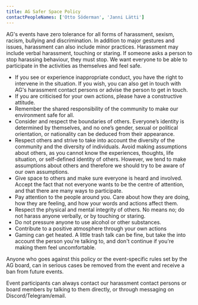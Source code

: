 ```yaml
---
title: AG Safer Space Policy
contactPeopleNames: ['Otto Söderman', 'Janni Lätti']
---
```


AG's events have zero tolerance for all forms of harassment, sexism, racism, bullying and
discrimination. In addition to major gestures and issues, harassment can also include minor
practices. Harassment may include verbal harassment, touching or staring. If someone asks a
person to stop harassing behaviour, they must stop. We want everyone to be able to participate in
the activities as themselves and feel safe.

- If you see or experience inappropriate conduct, you have the right to intervene in the
  situation. If you wish, you can also get in touch with AG's harassment contact persons or
  advise the person to get in touch.
- If you are criticised for your own actions, please have a constructive attitude.
- Remember the shared responsibility of the community to make our environment safe for all.
- Consider and respect the boundaries of others. Everyone’s identity is determined by
  themselves, and no one’s gender, sexual or political orientation, or nationality can be deduced
  from their appearance.
- Respect others and strive to take into account the diversity of the community and the diversity
  of individuals. Avoid making assumptions about others, as you cannot know the experiences,
  thoughts, life situation, or self-defined identity of others. However, we tend to make
  assumptions about others and therefore we should try to be aware of our own assumptions.
- Give space to others and make sure everyone is heard and involved. Accept the fact that not
  everyone wants to be the centre of attention, and that there are many ways to participate.
- Pay attention to the people around you. Care about how they are doing, how they are feeling,
  and how your words and actions affect them.
- Respect the physical and mental integrity of others. No means no; do not harass anyone
  verbally, or by touching or staring.
- Do not pressure anyone to use alcohol or other substances.
- Contribute to a positive atmosphere through your own actions
- Gaming can get heated. A little trash talk can be fine, but take the into account the person you're talking to, and don't continue if you're making them feel uncomfortable.

Anyone who goes against this policy or the event-specific rules set by the AG board, can in serious cases be removed from the event and receive a ban from future events.

Event participants can always contact our harassment contact persons or board members by talking to them directly, or through messaging on Discord/Telegram/email.
